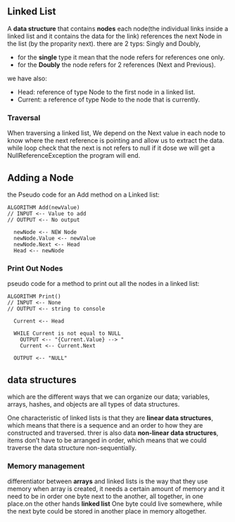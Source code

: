 ## Linked List 
A **data structure** that contains **nodes** each node(the individual links inside a linked list and it contains the data for the link) references the next Node in the list (by the proparity next). there are 2 typs: Singly and Doubly,
- for the **single** type it mean that the node refers for references one only.
- for the **Doubly**  the node refers for 2 references (Next and Previous).


we have also:
- Head: reference of type Node to the first node in a linked list.
- Current: a reference of type Node to the node that is currently.

### Traversal
When traversing a linked list, We depend on the Next value in each node to know where the next reference is pointing and allow us to extract the data. while loop check that the next is not refers to null if it dose
we will get a NullReferenceException the program will end.

## Adding a Node
the Pseudo code for an Add method on a Linked list:

```
ALGORITHM Add(newValue)
// INPUT <-- Value to add
// OUTPUT <-- No output

  newNode <-- NEW Node
  newNode.Value <-- newValue
  newNode.Next <-- Head
  Head <-- newNode

```

### Print Out Nodes

pseudo code for a method to print out all the nodes in a linked list:

```
ALGORITHM Print()
// INPUT <-- None
// OUTPUT <-- string to console

  Current <-- Head

  WHILE Current is not equal to NULL
    OUTPUT <-- "{Current.Value} --> "
    Current <-- Current.Next

  OUTPUT <-- "NULL"

```

## data structures

 which are the different ways that we can organize our data; variables, arrays, hashes, and objects are all types of data structures.
 

 
One characteristic of linked lists is that they are **linear data structures**, which means that there is a sequence and an order to how they are constructed and traversed. threr is also data **non-linear data structures**, items don’t have to be arranged in order, which means that we could traverse the data structure non-sequentially.


### Memory management

differentiator between **arrays** and linked lists is the way that they use memory when array is created, it needs a certain amount of memory and it need to be in order one byte next to the another, all together, in one place.on the other hands **linked list** One byte could live somewhere, while the next byte could be stored in another place in memory altogether.

